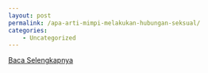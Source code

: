 ```yaml
---
layout: post
permalink: /apa-arti-mimpi-melakukan-hubungan-seksual/
categories:
    - Uncategorized
---
```


[Baca Selengkapnya](/05)